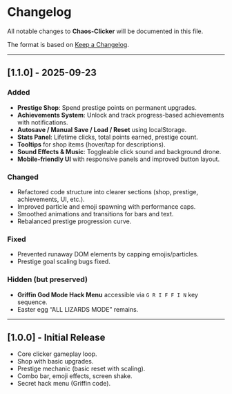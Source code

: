 # Changelog

All notable changes to **Chaos-Clicker** will be documented in this file.

The format is based on [Keep a Changelog](https://keepachangelog.com/en/1.0.0/).

---

## [1.1.0] - 2025-09-23
### Added
- **Prestige Shop**: Spend prestige points on permanent upgrades.
- **Achievements System**: Unlock and track progress-based achievements with notifications.
- **Autosave / Manual Save / Load / Reset** using localStorage.
- **Stats Panel**: Lifetime clicks, total points earned, prestige count.
- **Tooltips** for shop items (hover/tap for descriptions).
- **Sound Effects & Music**: Toggleable click sound and background drone.
- **Mobile-friendly UI** with responsive panels and improved button layout.

### Changed
- Refactored code structure into clearer sections (shop, prestige, achievements, UI, etc.).
- Improved particle and emoji spawning with performance caps.
- Smoothed animations and transitions for bars and text.
- Rebalanced prestige progression curve.

### Fixed
- Prevented runaway DOM elements by capping emojis/particles.
- Prestige goal scaling bugs fixed.

### Hidden (but preserved)
- **Griffin God Mode Hack Menu** accessible via `G R I F F I N` key sequence.
- Easter egg “ALL LIZARDS MODE” remains.

---

## [1.0.0] - Initial Release
- Core clicker gameplay loop.
- Shop with basic upgrades.
- Prestige mechanic (basic reset with scaling).
- Combo bar, emoji effects, screen shake.
- Secret hack menu (Griffin code).
